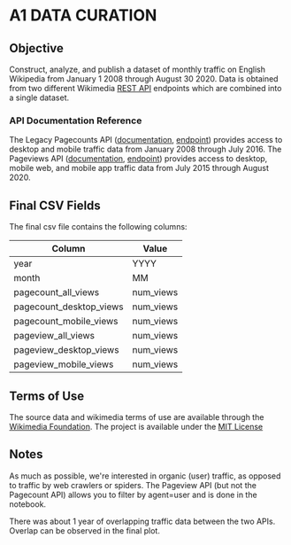 # A1 DATA CURATION

## Objective
Construct, analyze, and publish a dataset of monthly traffic on English Wikipedia from January 1 2008 through August 30 2020. 
Data is obtained from two different Wikimedia [REST API](https://www.mediawiki.org/wiki/Wikimedia_REST_API) endpoints which are combined into a single dataset.

### API Documentation Reference
The Legacy Pagecounts API ([documentation](https://wikimedia.org/api/rest_v1/#/Pagecounts_data_(legacy)/get_metrics_legacy_pagecounts_aggregate_project_access_site_granularity_start_end), [endpoint](https://wikitech.wikimedia.org/wiki/Analytics/AQS/Legacy_Pagecounts)) provides access to desktop and mobile traffic data from January 2008 through July 2016.
The Pageviews API ([documentation](https://wikimedia.org/api/rest_v1/#/Pagecounts_data_(legacy)/get_metrics_legacy_pagecounts_aggregate_project_access_site_granularity_start_end), [endpoint](https://wikimedia.org/api/rest_v1/#/Pageviews_data/get_metrics_pageviews_aggregate_project_access_agent_granularity_start_end)) provides access to desktop, mobile web, and mobile app traffic data from July 2015 through August 2020.

## Final CSV Fields

The final csv file contains the following columns:

| Column                      | Value             |
|-----------------------------|-------------------|
| year                        | YYYY              |
| month                       | MM                |
| pagecount_all_views         | num_views         | 
| pagecount_desktop_views     | num_views         |
| pagecount_mobile_views      | num_views         |
| pageview_all_views          | num_views         |
| pageview_desktop_views      | num_views         |
| pageview_mobile_views       | num_views         |

## Terms of Use
The source data and wikimedia terms of use are available through the [Wikimedia Foundation](https://www.mediawiki.org/wiki/Wikimedia_REST_API#Terms_and_conditions).
The project is available under the [MIT License](LICENSE)

## Notes
As much as possible, we're interested in organic (user) traffic, as opposed to traffic by web crawlers or spiders. The Pageview API (but not the Pagecount API) allows you to filter by agent=user and is done in the notebook.

There was about 1 year of overlapping traffic data between the two APIs. Overlap can be observed in the final plot.
